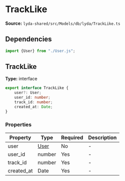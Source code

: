 # TrackLike

**Source:** `lyda-shared/src/Models/db/lyda/TrackLike.ts`

## Dependencies

```typescript
import {User} from "./User.js";
```

## TrackLike

**Type:** interface

```typescript
export interface TrackLike {
    user?: User;
    user_id: number;
    track_id: number;
    created_at: Date;
}
```

### Properties

| Property | Type | Required | Description |
|----------|------|----------|-------------|
| user | [User](./User) | No | - |
| user_id | number | Yes | - |
| track_id | number | Yes | - |
| created_at | D​a​t​e | Yes | - |

